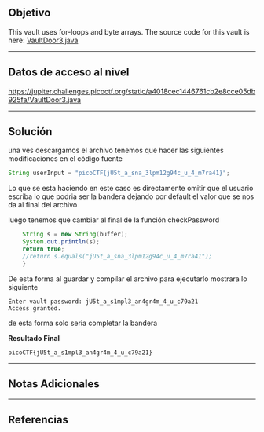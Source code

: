 ## Objetivo 

This vault uses for-loops and byte arrays. The source code for this vault is here: [VaultDoor3.java](https://jupiter.challenges.picoctf.org/static/a4018cec1446761cb2e8cce05db925fa/VaultDoor3.java)

---
## Datos de acceso al nivel 

https://jupiter.challenges.picoctf.org/static/a4018cec1446761cb2e8cce05db925fa/VaultDoor3.java

---
## Solución 


una ves descargamos el archivo tenemos que hacer las siguientes modificaciones en el código fuente 

``` java
String userInput = "picoCTF{jU5t_a_sna_3lpm12g94c_u_4_m7ra41}";
```

Lo que se esta haciendo en este caso es directamente omitir que el usuario escriba lo que podria ser la bandera dejando por default  el valor que se nos da al final del archivo

luego tenemos que cambiar al final de la función checkPassword
```java
    String s = new String(buffer);
	System.out.println(s);
	return true;
    //return s.equals("jU5t_a_sna_3lpm12g94c_u_4_m7ra41");
    }
```

De esta forma al guardar y compilar el archivo para ejecutarlo mostrara lo siguiente
```
Enter vault password: jU5t_a_s1mpl3_an4gr4m_4_u_c79a21
Access granted.
```

de esta forma solo seria completar la bandera 

**Resultado Final**
```
picoCTF{jU5t_a_s1mpl3_an4gr4m_4_u_c79a21}
```


---
## Notas Adicionales 


---
## Referencias 